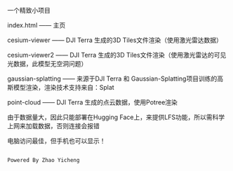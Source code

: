 一个精致小项目

index.html —— 主页

cesium-viewer —— DJI Terra 生成的3D Tiles文件渲染（使用激光雷达数据）

cesium-viewer2 —— DJI Terra 生成的3D Tiles文件渲染（使用激光雷达的可见光数据，此模型无空洞问题）

gaussian-splatting —— 来源于DJI Terra 和 Gaussian-Splatting项目训练的高斯模型渲染，渲染技术支持来自：Splat

point-cloud —— DJI Terra 生成的点云数据，使用Potree渲染

由于数据量大，因此只能部署在Hugging Face上，来提供LFS功能，所以需科学上网来加载数据，否则连接会报错

电脑访问最佳，但手机也可以显示！

                                                                                Powered By Zhao Yicheng
